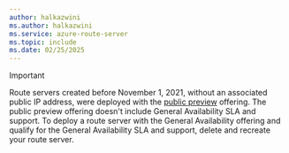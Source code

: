 ```yaml
---
author: halkazwini
ms.author: halkazwini
ms.service: azure-route-server
ms.topic: include
ms.date: 02/25/2025
---
```

> [!IMPORTANT]
> Route servers created before November 1, 2021, without an associated public IP address, were deployed with the [public preview](https://azure.microsoft.com/support/legal/preview-supplemental-terms/) offering. The public preview offering doesn't include General Availability SLA and support. To deploy a route server with the General Availability offering and qualify for the General Availability SLA and support, delete and recreate your route server.
